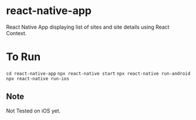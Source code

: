 # react-native-app
React Native App displaying list of sites and site details using React Context.


# To Run
`cd react-native-app`
`npx react-native start`
`npx react-native run-android`
`npx react-native run-ios`

## Note
Not Tested on iOS yet.
